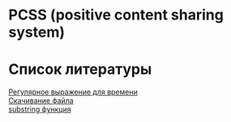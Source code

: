 # PCSS (positive content sharing system)

# Список литературы
[Регулярное выражение для времени](http://jdevnotes.blogspot.com/2011/04/blog-post_29.html) \
[Скачивание файла](https://www.tutorialkart.com/kotlin/kotlin-create-file/) \
[substring функция](http://www.java2s.com/example/java-utility-method/string-sub-string/substring-byte-array-int-start-070a7.html)


